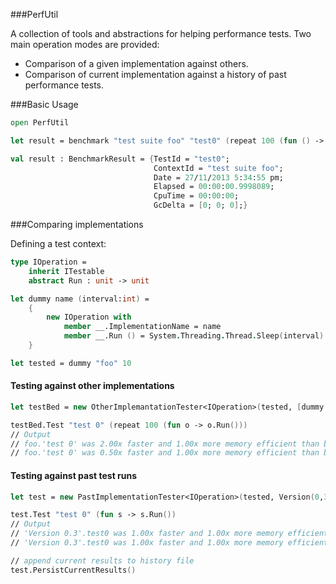 ###PerfUtil

A collection of tools and abstractions for helping performance tests.
Two main operation modes are provided:
* Comparison of a given implementation against others.
* Comparison of current implementation against a history of past performance tests.

###Basic Usage

```fsharp
open PerfUtil

let result = benchmark "test suite foo" "test0" (repeat 100 (fun () -> Thread.Sleep 10))

val result : BenchmarkResult = {TestId = "test0";
                                ContextId = "test suite foo";
                                Date = 27/11/2013 5:34:55 pm;
                                Elapsed = 00:00:00.9998089;
                                CpuTime = 00:00:00;
                                GcDelta = [0; 0; 0];}
```

###Comparing implementations

Defining a test context:
```fsharp
type IOperation =
    inherit ITestable
    abstract Run : unit -> unit

let dummy name (interval:int) = 
    {
        new IOperation with
            member __.ImplementationName = name
            member __.Run () = System.Threading.Thread.Sleep(interval)
    }

let tested = dummy "foo" 10

```
#### Testing against other implementations
```fsharp
let testBed = new OtherImplemantationTester<IOperation>(tested, [dummy "bar" 5 ; dummy "baz" 20 ])

testBed.Test "test 0" (repeat 100 (fun o -> o.Run()))
// Output
// foo.'test 0' was 2.00x faster and 1.00x more memory efficient than bar.'test 0'
// foo.'test 0' was 0.50x faster and 1.00x more memory efficient than baz.'test 0'
```
#### Testing against past test runs
```fsharp
let test = new PastImplementationTester<IOperation>(tested, Version(0,3), historyFile = "persist.xml")

test.Test "test 0" (fun s -> s.Run())
// Output
// 'Version 0.3'.test0 was 1.00x faster and 1.00x more memory efficient than 'Version 0.2'.test0
// 'Version 0.3'.test0 was 1.00x faster and 1.00x more memory efficient than 'Version 0.1'.test0

// append current results to history file
test.PersistCurrentResults()
```
